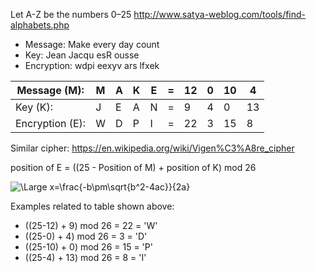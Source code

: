 
Let A-Z be the numbers 0–25
http://www.satya-weblog.com/tools/find-alphabets.php


* Message: Make every day count
* Key: Jean Jacqu esR ousse
* Encryption: wdpi eexyv ars lfxek


| Message (M):     | M | A | K | E | = | 12 | 0 | 10 | 4   |
|---               |---|---|---|---|---|----|---|----|-----|
| Key (K):         | J | E | A | N | = | 9  | 4 | 0  | 13  | 
| Encryption (E):  | W | D | P | I | = | 22 | 3 | 15 | 8   |


Similar cipher: https://en.wikipedia.org/wiki/Vigen%C3%A8re_cipher


position of E = ((25 - Position of M) + position of K) mod 26

<img src="https://latex.codecogs.com/svg.latex?\Large&space;E_i=((25-M_i)+K_i)\textup{mod}26" title="\Large x=\frac{-b\pm\sqrt{b^2-4ac}}{2a}" />

Examples related to table shown above:
* ((25-12) + 9) mod 26 = 22 = 'W'
* ((25-0) + 4) mod 26 = 3 = 'D'
* ((25-10) + 0) mod 26 = 15 = 'P'
* ((25-4) + 13) mod 26 = 8 = 'I'


